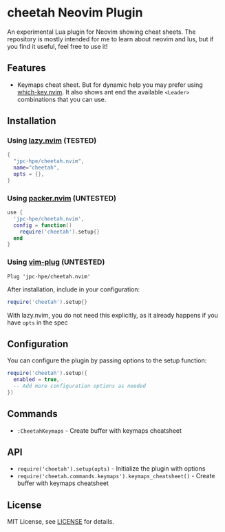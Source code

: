 # cheetah Neovim Plugin

An experimental Lua plugin for Neovim showing cheat sheets.
The repository is mostly intended for me to learn about neovim and lus, but if you find it useful, feel free to use it!


## Features

- Keymaps cheat sheet. But for dynamic help you may prefer using [which-key.nvim](https://github.com/folke/which-key.nvim). It also shows ant end the available `<Leader>` combinations that you can use.

## Installation

### Using [lazy.nvim](https://github.com/folke/lazy.nvim) (TESTED)

```lua
{
  "jpc-hpe/cheetah.nvim",
  name="cheetah",
  opts = {},
}    
```

### Using [packer.nvim](https://github.com/wbthomason/packer.nvim) (UNTESTED)

```lua
use {
  'jpc-hpe/cheetah.nvim',
  config = function()
    require('cheetah').setup{}
  end
}
```



### Using [vim-plug](https://github.com/junegunn/vim-plug) (UNTESTED)

```vim
Plug 'jpc-hpe/cheetah.nvim'
```

After installation, include in your configuration:

```lua
require('cheetah').setup{}
```

With lazy.nvim, you do not need this explicitly, as it already happens if you have `opts` in the spec

## Configuration

You can configure the plugin by passing options to the setup function:

```lua
require('cheetah').setup({
  enabled = true,
  -- Add more configuration options as needed
})
```

## Commands

- `:CheetahKeymaps` - Create buffer with keymaps cheatsheet

## API

- `require('cheetah').setup(opts)` - Initialize the plugin with options
- `require('cheetah.commands.keymaps').keymaps_cheatsheet()` - Create buffer with keymaps cheatsheet

## License

MIT License, see [LICENSE](LICENSE) for details.


